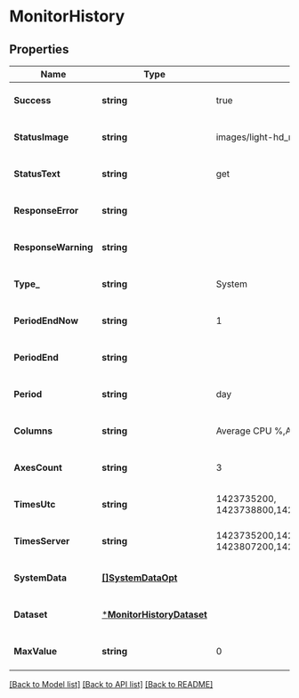 # MonitorHistory

## Properties
Name | Type | Description | Notes
------------ | ------------- | ------------- | -------------
**Success** | **string** | true | [optional] [default to null]
**StatusImage** | **string** | images/light-hd_red.gif | [optional] [default to null]
**StatusText** | **string** | get | [optional] [default to null]
**ResponseError** | **string** |  | [optional] [default to null]
**ResponseWarning** | **string** |  | [optional] [default to null]
**Type_** | **string** | System | [optional] [default to null]
**PeriodEndNow** | **string** | 1 | [optional] [default to null]
**PeriodEnd** | **string** |  | [optional] [default to null]
**Period** | **string** | day | [optional] [default to null]
**Columns** | **string** | Average CPU %,Average Memory %,Average Disk Free % | [optional] [default to null]
**AxesCount** | **string** | 3 | [optional] [default to null]
**TimesUtc** | **string** | 1423735200, 1423738800,1423742400,1423746000,1423749600,1423753200,1423756800,1423760400,1423764000,1423767600,1423771200,1423774800,1423778400,1423782000,1423785600,1423789200,1423792800,1423796400,1423800000,1423803600,1423807200,1423810800,1423814400,1423818000,1423821600 | [optional] [default to null]
**TimesServer** | **string** | 1423735200,1423738800, 1423742400,1423746000,1423749600,1423753200,1423756800,1423760400,1423764000,1423767600,1423771200,1423774800,1423778400,1423782000,1423785600,1423789200,1423792800,1423796400,1423800000,1423803600, 1423807200,1423810800,1423814400,1423818000,1423821600 | [optional] [default to null]
**SystemData** | [**[]SystemDataOpt**](systemData_opt.md) |  | [optional] [default to null]
**Dataset** | [***MonitorHistoryDataset**](Monitor_History_dataset.md) |  | [optional] [default to null]
**MaxValue** | **string** | 0 | [optional] [default to null]

[[Back to Model list]](../README.md#documentation-for-models) [[Back to API list]](../README.md#documentation-for-api-endpoints) [[Back to README]](../README.md)

